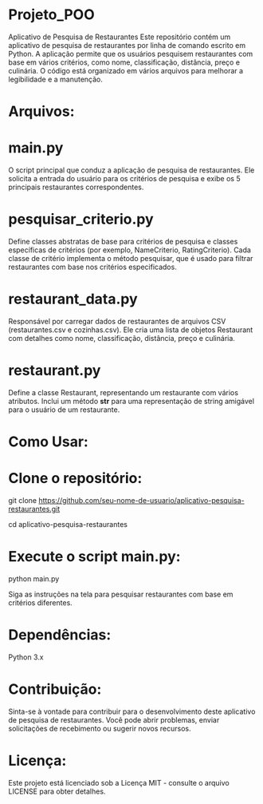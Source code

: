 # Projeto_POO
Aplicativo de Pesquisa de Restaurantes
Este repositório contém um aplicativo de pesquisa de restaurantes por linha de comando escrito em Python. A aplicação permite que os usuários pesquisem restaurantes com base em vários critérios, como nome, classificação, distância, preço e culinária. O código está organizado em vários arquivos para melhorar a legibilidade e a manutenção.

# Arquivos:

# main.py
O script principal que conduz a aplicação de pesquisa de restaurantes. Ele solicita a entrada do usuário para os critérios de pesquisa e exibe os 5 principais restaurantes correspondentes.

# pesquisar_criterio.py
Define classes abstratas de base para critérios de pesquisa e classes específicas de critérios (por exemplo, NameCriterio, RatingCriterio). Cada classe de critério implementa o método pesquisar, que é usado para filtrar restaurantes com base nos critérios especificados.

# restaurant_data.py
Responsável por carregar dados de restaurantes de arquivos CSV (restaurantes.csv e cozinhas.csv). Ele cria uma lista de objetos Restaurant com detalhes como nome, classificação, distância, preço e culinária.

# restaurant.py
Define a classe Restaurant, representando um restaurante com vários atributos. Inclui um método __str__ para uma representação de string amigável para o usuário de um restaurante.

# Como Usar:

# Clone o repositório:

git clone https://github.com/seu-nome-de-usuario/aplicativo-pesquisa-restaurantes.git

cd aplicativo-pesquisa-restaurantes

# Execute o script main.py:

python main.py

Siga as instruções na tela para pesquisar restaurantes com base em critérios diferentes.

# Dependências:
Python 3.x

# Contribuição:
Sinta-se à vontade para contribuir para o desenvolvimento deste aplicativo de pesquisa de restaurantes. Você pode abrir problemas, enviar solicitações de recebimento ou sugerir novos recursos.

# Licença:
Este projeto está licenciado sob a Licença MIT - consulte o arquivo LICENSE para obter detalhes.
